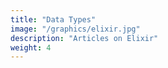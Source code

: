 ```yaml
---
title: "Data Types"
image: "/graphics/elixir.jpg"
description: "Articles on Elixir"
weight: 4
---
```



